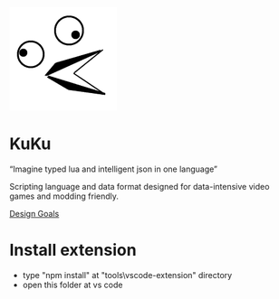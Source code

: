 ![logo](https://github.com/Alprog/KuKu/blob/main/docs/logo.png)

# KuKu
“Imagine typed lua and intelligent json in one language”

Scripting language and data format designed for data-intensive video games and modding friendly.

[Design Goals](https://github.com/Alprog/KuKu/blob/main/docs/design_goals.md)


# Install extension

- type "npm install" at "tools\vscode-extension" directory
- open this folder at vs code
